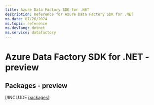 ```yaml
---
title: Azure Data Factory SDK for .NET
description: Reference for Azure Data Factory SDK for .NET
ms.date: 07/26/2024
ms.topic: reference
ms.devlang: dotnet
ms.service: datafactory
---
```

# Azure Data Factory SDK for .NET - preview
## Packages - preview
[!INCLUDE [packages](data-factory-index.md)]